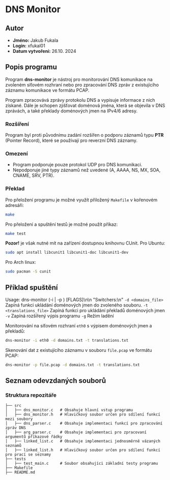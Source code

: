 # DNS Monitor

## Autor

- **Jméno:** Jakub Fukala
- **Login:** xfukal01
- **Datum vytvoření:** 26.10. 2024

## Popis programu

Program **dns-monitor** je nástroj pro monitorování DNS komunikace na zvoleném síťovém rozhraní nebo pro zpracování DNS zpráv z existujícího záznamu komunikace ve formátu PCAP.

Program zpracovává zprávy protokolu DNS a vypisuje informace z nich získané. Dále je schopen zjišťovat doménová jména, která se objevila v DNS zprávách, a také překlady doménových jmen na IPv4/6 adresy.

### Rozšíření

Program byl proti původnímu zadání rozšířen o podporu záznamů typu **PTR** (Pointer Record), které se používají pro reverzní DNS záznamy.

### Omezení

- Program podporuje pouze protokol UDP pro DNS komunikaci.
- Nepodporuje jiné typy záznamů než uvedené (A, AAAA, NS, MX, SOA, CNAME, SRV, PTR).

### Překlad 

Pro přeložení programu je možné využít přiložený `Makefile` v kořenovém adresáři:
```bash
make
```

Pro přeložení a spuštění testů je možné použít příkaz:
```bash
make test
```

**Pozor!** je však nutné mít na zařízení dostupnou knihovnu CUnit.
Pro Ubuntu:
```bash
sudo apt install libcunit1 libcunit1-doc libcunit1-dev
```

Pro Arch linux:
```bash
sudo pacman -S cunit
```




## Příklad spuštění

Usage: dns-monitor (-i <interface> | -p <pcapfile>) [FLAGS]\n\n
            "Switchers:\n"
`-d <domains_file>`      Zapíná funkci ukládání doménových jmen do zvoleného souboru.
`-t <translations_file>` Zapíná funkci pro ukládání překladů doménových jmen
`-v`                     Zapíná rozšířený výpis programu
`-g`                     Režim ladění

Monitorování na síťovém rozhraní `eth0` s výpisem doménových jmen a překladů:

```bash
dns-monitor -i eth0 -d domains.txt -t translations.txt
```

Skenování dat z existujícího záznamu v souboru `file.pcap` ve formátu PCAP:

```bash
dns-monitor -p file.pcap -d domains.txt -t translations.txt
```

## Seznam odevzdaných souborů

### Struktura repozitáře
```.
├── src
│   ├── dns_monitor.c   # Obsahuje hlavní vstup programu
│   ├── dns_monitor.h   # Hlavičkový soubor určen pro sdílení funkcí mezi soubory
│   ├── dns_parser.c    # Obsahuje implementaci funkcí pro zpracování zpráv DNS
│   ├── arg_parser.c    # Obsahuje implementaci pro zpracovaní argumentů příkazové řádky
│   ├── linked_list.c   # Obsahuje implementaci jednosměrně vázaných seznamů
│   ├── linked_list.h   # Hlavičkový soubor určen pro sdílení funkcí pro prací se seznamy
├── tests
│   ├── test_main.c     # Soubor obsahujíci základní testy programu 
├── Makefile
├── README.md
```


